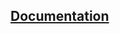 ## [Documentation](https://github.com/Jean-Fred64/DRAM_Tester_Arduino/blob/main/DOC/Documentation.md)

